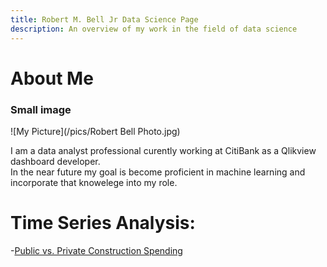 ```yaml
---
title: Robert M. Bell Jr Data Science Page
description: An overview of my work in the field of data science
---
```


# About Me
### Small image
![My Picture](/pics/Robert Bell Photo.jpg)

I am a data analyst professional curently working at CitiBank as a Qlikview dashboard developer.  
In the near future my goal is become proficient in machine learning and incorporate that knowelege into my role.  


# Time Series Analysis:

-[Public vs. Private Construction Spending](/timeseriesdecom/index.md)
